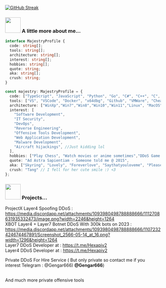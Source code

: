 [![GitHub Streak](https://streak-stats.demolab.com/?user=TheMajestry)](https://git.io/streak-stats)


### <img src="https://media3.giphy.com/media/1NYkJ0wTvncdXV5dN5/source.gif" width="50"> A little more about me...  

```typescript
interface MajestryProfile {
  code: string[];
  tools: string[];
  architecture: string[];
  interest: string[];
  hobbies: string[];
  quote: string;
  aka: string[];
  crush: string;
}

const majestry: MajestryProfile = {
  code: ["TypeScript", "JavaScript", "Python", "Go", "C#", "C++", "C", "Assembly", "Rust","Lua"],
  tools: ["VS", "VSCode", "Docker", "x64dbg", "Github", "VMWare", "CheatEngine","ChatGPT"],
  architecture: ["WinXp","Win7","Win8","Win10","Win11","Linux", "MacOS"],
  interest: [
    "Software Development",
    "IT Security",
    "DevOps",
    "Reverse Engineering",
    "Offensive Tools Development",
    "Web Application Development",
    "Malware Development",
    "Aircraft hijackings", //Just kidding lol
  ],
  hobbies: ["Play Chess", "Watch movies or anime sometimes","DDoS Game server","WebScraping"],
  quote: "Ad Astra Sapientiam - Someone told me @ 2015",
  aka: ["Skyring", "Lovely", "Foreverlove", "Saythatyouloveme", "Pleaseloveme"], //Ik that I have a lot of aka.
  crush: "Tang" // I fell for her cute smile :) <3
};

```

### <img src="https://media2.giphy.com/media/3oKIPnAiaMCws8nOsE/200.gif" width="50"> Projects...
ProjectX Layer4 Spoofing DDoS : https://media.discordapp.net/attachments/1093980498788888666/1112708631935332473/image.png?width=2246&height=1264 <br>
XBOT Layer4 + Layer7 Botnet DDoS With 300k bots on 2023 : https://media.discordapp.net/attachments/1093980498788888666/1107232424674467891/Screenshot_2566-05-14_at_16.png?width=1296&height=1264 <br>
Layer7 DDoS Developer at : https://t.me/Hexapiv2 <br>
Layer4 DDoS Developer at : https://t.me/Hexapiv2 <br>

Private DDoS For Hire Service ( But only private so contact me if you interest Telegram : @Gengar666) <b>@Gengar666</b>) <br><br>


And much more private offensive tools<br>
